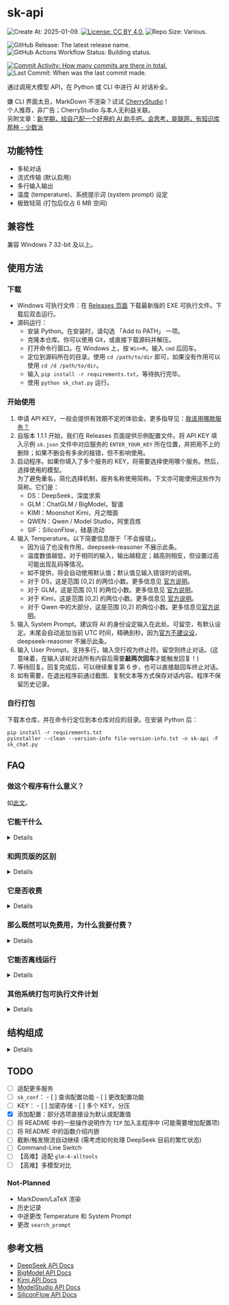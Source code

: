 # sk-api

![Create At: 2025-01-09.](https://img.shields.io/github/created-at/PumpkinJui/sk-api?style=for-the-badge&logo=github&logoColor=white&color=477DB2)
[![License: CC BY 4.0.](https://img.shields.io/github/license/PumpkinJui/sk-api?style=for-the-badge&color=477DB2)](LICENSE)
![Repo Size: Various.](https://img.shields.io/github/repo-size/PumpkinJui/sk-api?style=for-the-badge&logo=python&logoColor=white&color=477DB2)

![GitHub Release: The latest release name.](https://img.shields.io/github/v/release/PumpkinJui/sk-api?display_name=tag&style=for-the-badge&color=limegreen)
![GitHub Actions Workflow Status: Building status.](https://img.shields.io/github/actions/workflow/status/PumpkinJui/sk-api/build.yml?style=for-the-badge)

[![Commit Activity: How many commits are there in total.](https://img.shields.io/github/commit-activity/t/PumpkinJui/sk-api?style=for-the-badge&color=yellow)](https://github.com/PumpkinJui/sk-api/commits/main/)
![Last Commit: When was the last commit made.](https://img.shields.io/github/last-commit/PumpkinJui/sk-api?display_timestamp=author&style=for-the-badge&color=yellow)

通过调用大模型 API，在 Python 或 CLI 中进行 AI 对话补全。

嫌 CLI 界面太丑，MarkDown 不渲染？试试 [CherryStudio](https://cherry-ai.com/)！  
个人推荐，非广告；CherryStudio 与本人无利益关联。  
另附文章：[新学期，给自己配一个好用的 AI 助手吧。会思考，能联网，有知识库那种 - 少数派](https://sspai.com/post/96868)

## 功能特性

- 多轮对话
- 流式传输 (默认启用)
- 多行输入输出
- 温度 (temperature)、系统提示词 (system prompt) 设定
- 极致轻简 (打包后仅占 6 MB 空间)

## 兼容性

兼容 Windows 7 32-bit 及以上。

## 使用方法

### 下载

- Windows 可执行文件：在 [Releases 页面](https://github.com/PumpkinJui/sk-api/releases/) 下载最新版的 EXE 可执行文件。下载后双击运行。
- 源码运行：
  - 安装 Python。在安装时，请勾选 「Add to PATH」 一项。
  - 克隆本仓库。你可以使用 Git，或直接下载源码并解压。
  - 打开命令行窗口。在 Windows 上，按 `Win+R`，输入 `cmd` 后回车。
  - 定位到源码所在的目录。使用 `cd /path/to/dir` 即可，如果没有作用可以使用 `cd /d /path/to/dir`。
  - 输入 `pip install -r requirements.txt`，等待执行完毕。
  - 使用 `python sk_chat.py` 运行。

### 开始使用

1. 申请 API KEY。一般会提供有效期不定的体验金。更多指导见：[我该用哪款服务？](which_to_use.md)
2. 自版本 1.1.1 开始，我们在 Releases 页面提供示例配置文件。将 API KEY 填入示例 `sk.json` 文件中对应服务的 `ENTER_YOUR_KEY` 所在位置，并把用不上的删除；如果不删会有多余的报错，但不影响使用。
3. 启动程序。如果你填入了多个服务的 KEY，将需要选择使用哪个服务。然后，选择使用的模型。  
   为了避免重名，简化选择机制，服务名称使用简称。下文亦可能使用这些作为简称。它们是：
   - DS：DeepSeek，深度求索
   - GLM：ChatGLM / BigModel，智谱
   - KIMI：Moonshot Kimi，月之暗面
   - QWEN：Qwen / Model Studio，阿里百炼
   - SIF：SiliconFlow，硅基流动
4. 输入 Temperature。以下简要信息限于「不会报错」。  
   - 因为设了也没有作用，deepseek-reasoner 不展示此条。
   - 温度数值越低，对于相同的输入，输出越稳定；越高则相反，但设置过高可能出现乱码等情况。
   - 如不提供，将会自动使用默认值；默认值见输入错误时的说明。
   - 对于 DS，这是范围 [0,2] 的两位小数。更多信息见 [官方说明](https://api-docs.deepseek.com/zh-cn/quick_start/parameter_settings)。
   - 对于 GLM，这是范围 [0,1] 的两位小数。更多信息见 [官方说明](https://bigmodel.cn/dev/api/parameter-description)。
   - 对于 Kimi，这是范围 [0,2] 的两位小数。更多信息见 [官方说明](https://platform.moonshot.cn/docs/api/chat#%E5%AD%97%E6%AE%B5%E8%AF%B4%E6%98%8E)。
   - 对于 Qwen 中的大部分，这是范围 [0,2) 的两位小数。更多信息见[官方说明](https://help.aliyun.com/zh/model-studio/developer-reference/use-qwen-by-calling-api)。
5. 输入 System Prompt。建议将 AI 的身份设定输入在此处。可留空，有默认设定。末尾会自动追加当前 UTC 时间，精确到秒。因为[官方不建议设](https://github.com/deepseek-ai/DeepSeek-R1)，deepseek-reasoner 不展示此条。
6. 输入 User Prompt。支持多行，输入空行视为终止符。留空则终止对话。(这意味着，在输入该轮对话所有内容后需要**敲两次回车**才能触发回复！)
7. 等待回复。回复完成后，可以继续重复第 6 步，也可以直接敲回车终止对话。
8. 如有需要，在退出程序前通过截图、复制文本等方式保存对话内容。程序不保留历史记录。

### 自行打包

下载本仓库，并在命令行定位到本仓库对应的目录。在安装 Python 后：

```shell
pip install -r requirements.txt
pyinstaller --clean --version-info file-version-info.txt -n sk-api -F sk_chat.py
```

## FAQ

### 做这个程序有什么意义？

如[此文](rationale.md)。

### 它能干什么

<details>

用专业一点的说法，就是上面那句：「通过调用大模型 API，在 Python 或 CLI 中进行 AI 对话补全。」

用更容易理解的说法，就是这样的：(以下内容由本程序辅助生成)

> 简单来说，这个程序就像是一个桥梁，让你可以轻松地与一个聪明的 AI 助手对话，而不需要了解复杂的技术细节。
>
> API (应用程序编程接口) 就像是一个「服务员」或「中间人」，它帮助不同的软件或应用程序之间进行沟通和协作。想象一下，你去一家会员制餐厅吃饭。你不需要知道厨房里是如何做菜的，你只需要出示会员卡，告诉服务员你想要什么，服务员会把你的需求传达给厨房，然后把做好的菜端给你。
>
> API 就像这个服务员，它让不同的软件系统之间能够互相「点菜」和「上菜」，而不需要知道对方内部的具体实现细节。
>
> 而 API 密钥则像是那张会员卡，可以用来证明你的身份，如果没有它你就点不了菜，用不了更优惠的价格。
>
> 为了进行对话，你可以在命令行界面 (CLI) 运行已经打包好的程序，或者通过 Python 直接运行本程序的源码。

</details>

### 和网页版的区别

<details>

**各有优劣。**

网页版不能设温度，也不能设系统提示词；但是网页版有更多其他功能，能直接输入连续的空行，而且是免费的。API 虽然几乎相当于没收钱，毕竟还是收了的 (glm-4-flash 除外)。

API 更为灵活，因此可以在网页对话之外的众多场景中使用。

</details>

### 它是否收费

<details>

本程序采用 [MIT](LICENSE) 授权，完全免费。

各家 AI 对于网页对话来说*是免费的*；对于 API 请求*则不是*。

具体定价见官方文档。

- [DeepSeek](https://api-docs.deepseek.com/zh-cn/quick_start/pricing)
- [GLM](https://open.bigmodel.cn/pricing)
- [Kimi](https://platform.moonshot.cn/docs/pricing/chat)
- [Qwen](https://help.aliyun.com/zh/model-studio/getting-started/models)

</details>

### 那么既然可以免费用，为什么我要付费？

<details>

如果真的不喜欢付费，**你也可以直接使用免费的网页对话**。我喜欢用 API 的理由是它灵活开放，而且不用验证码。

API 提供的是一个更广阔的世界。例如，你还可以把它挂到[沉浸式翻译](https://immersivetranslate.com/)上面，获得更高质量的网页翻译。

还有许多像这样能接入 AI 的软件，[Awesome DeepSeek Integration](https://github.com/deepseek-ai/awesome-deepseek-integration) 中提供了一部分示例。这就是说，通过使用 API，你还可以使用不仅限于本程序的其他许多程序。

通过 API，也不必限于在浏览器和 APP 里用 AI 了，本程序实现的就是这个。

另外，也不是必须只用 API 不用网页版，这两者并不排斥。

</details>

### 它能否离线运行

<details>

**不能**。因为本程序是用 API 进行远程服务器请求，而不是本地大模型进行生成，所以必须联网。

如果有离线需求，请考虑本地大模型。教程请在[少数派 sspai](https://sspai.com/)等网站进行搜索。

</details>

### 其他系统打包可执行文件计划

<details>

~~**暂时没有计划**。Pyinstaller 决定了我只能有什么系统打包什么系统，而我只用 Windows 和 Termux；而 Termux 的 Python 版本 (或者兼容机制) 把我背刺了，装不上 Pyinstaller，就干脆打包不了了。我自己用的都是源码执行。~~

已使用 GitHub Actions 实现。如果您需要在其他系统上运行此程序，请提交 issues。

但出于未知原因，Termux 仍暂不支持（显示为 `error: required file not found`）；请使用源码执行。

</details>

## 结构组成

<details>

### sk.json

注：新版的 `sk.json` 配置文件有较大概率和旧版不兼容。建议在更新后根据最新模板重新配置 `sk.json`，并同时查看新功能！

<details>

配置文件，使用 JSON 语言。支持的配置项如下：

- `stream`：`bool`。设定为 `true` 时，进行流式输出，`false` 反之。  
  选填项，默认为 `true`。
- `tool_use`：`bool`。设定为 `true` 时，使用 tools 进行调用，这可以启用网络搜索等功能；`false` 禁用。  
  选填项，默认为 `true`。
- `autotime`：`bool`。设定为 `true` 时，自动在系统提示词中追加当前 UTC 时间，格式为 `%Y-%m-%d %H:%M:%S`；`false` 禁用。  
  开启后，可能触发意想不到的回复 (特别是 `deepseek-reasoner` 模型)。  
  选填项，默认为 `true`。
- `prompt_control`：`dict`。配置输出控制。选填项。
  - `balance_chk`：`bool`。设定为 `true` 时，查询账户余额后再进行对话；`false` 直接进行对话，不查询余额。  
  选填项，默认为 `true`。
  - `long_prompt`：`bool`。设定为 `true` 时，需要两个空行 (三次回车) 才能触发下一步；`false` 仅需一个空行 (两次回车)。  
    适用于粘贴大段中间有空行的内容。影响系统提示词和用户提示词。  
    选填项，默认为 `false`。
  - `show_temp`：`bool`。设定为 `true` 时提示设置温度，`false` 不提示。此项不影响 `reasoner`。  
    选填项，默认为 `true`。
  - `show_system`：`bool`。设定为 `true` 时提示设置系统提示词，`false` 不提示。  
    选填项，默认为 `true`。
  - `hidden_models`：`list`。将模型全称区分大小写地填入其中，填写的模型将不会在询问时展示；该列表对全部服务适用。模型名称请以选择成功时的提示结果为准，不要以选择列表或重映射信息为准。  
    注：此处的模型名称填写规则对下文亦适用。  
    选填项，默认为 `[]`。
  - `free_only`：`bool`。设定为 `true` 时，若该服务有免费模型，则仅展示免费模型，没有时自动展示全部模型；`false` 全部展示。  
    选填项，默认为 `false`。
- `service`：`dict`。具体配置各大模型的信息。必填项。
  - `DS`：`dict`。配置 DeepSeek 的信息。选填项。
    - `KEY`：`str`。API KEY。必填项。
    - `model`：`str`。选择使用的模型。  
      选填项，默认为 `prompt`。可选项包括：
      - prompt
      - deepseek-chat
      - deepseek-reasoner
  - `GLM`：`dict`。配置 ChatGLM 的信息。选填项。
    - `KEY`：`str`。API KEY。必填项。
    - `model`：`str`。选择使用的模型。  
      选填项，默认为 `prompt`。可选项包括：
      - prompt
      - glm-4-plus
      - glm-4-air-0111
      - glm-4-airx
      - glm-4-flash
      - glm-4-flashx
      - glm-4-long
      - glm-zero-preview
      - codegeex-4
      - charglm-4
      - emohaa
    - `jwt`：`bool`。指定在传输时是否使用 jwt 对 KEY 进行加密 (即使用鉴权 token 进行鉴权)。  
      选填项，默认为 `True`。这不影响直接传入鉴权 token。
  - `KIMI`：`dict`。配置 Kimi 的信息。选填项。
    - `KEY`：`str`。API KEY。必填项。
    - `model`：`str`。选择使用的模型。  
      选填项，默认为 `prompt`。可选项包括：
      - prompt
      - moonshot-v1-auto
      - kimi-latest
  - `QWEN`：`dict`。配置 ModelStudio 的信息。选填项。
    - `KEY`：`str`。API KEY。必填项。
    - `model`：`str`。选择使用的模型。  
      选填项，默认为 `prompt`。可选项包括：
      - prompt
      - qwen-max
      - qwen-plus
      - qwen-turbo
      - qwen-long
      - qwen2.5-1.5b-instruct
      - qwen-math-plus
      - qwen-math-turbo
      - qwen2.5-math-1.5b-instruct
      - qwen-coder-plus
      - qwen-coder-turbo
      - qwen2.5-coder-3b-instruct
      - deepseek-v3
      - deepseek-r1
      - deepseek-r1-distill-llama-70b
      - deepseek-r1-distill-qwen-1.5b
      - qwq-32b-preview
    - `version`：`str`。选择使用的模型版本。  
      选填项，默认为 `latest`。可选项包括：
      - latest
      - stable
      - oss
  - `SIF`：`dict`。配置 SiliconFlow 的信息。选填项。
    - `KEY`：`str`。API KEY。必填项。
    - `model`：`str`。选择使用的模型。  
      选填项，默认为 `prompt`。可选项包括：
      - prompt
      - deepseek-ai/DeepSeek-R1
      - deepseek-ai/DeepSeek-V3
      - deepseek-ai/DeepSeek-R1-Distill-Qwen-7B
      - Qwen/Qwen2.5-72B-Instruct-128K
      - Qwen/Qwen2.5-7B-Instruct
      - Qwen/Qwen2.5-Coder-32B-Instruct
      - Qwen/Qwen2.5-Coder-7B-Instruct
      - Qwen/QwQ-32B-Preview
      - THUDM/glm-4-9b-chat
      - internlm/internlm2_5-20b-chat
      - internlm/internlm2_5-7b-chat
      - TeleAI/TeleChat2
    - `pro`：`bool`。设为 `true` 时如能使用 Pro 版模型则自动使用，反之不使用。Pro 版与普通版有扣费渠道、最大输出、限流等一系列差异。  
      选填项，默认为 `false`。

</details>
</details>

## TODO

- [ ] 适配更多服务
- [ ] `sk_conf`：
      - [ ] 查询配置功能
      - [ ] 更改配置功能
- [ ] KEY：
      - [ ] 加密存储
      - [ ] 多个 KEY，分压
- [x] 添加配置：部分选项直接设为默认或配置值
- [ ] 将 README 中的一些操作说明作为 `TIP` 加入主程序中 (可能需要增加配置项)
- [ ] 将 README 中的函数介绍内嵌
- [ ] 截断/触发限流自动继续 (需考虑如何处理 DeepSeek 目前的繁忙状态)
- [ ] Command-Line Switch
- [ ] 【高难】适配 `glm-4-alltools`
- [ ] 【高难】多模型对比

### Not-Planned

- MarkDown/LaTeX 渲染
- 历史记录
- 中途更改 Temperature 和 System Prompt
- 更改 `search_prompt`

## 参考文档

- [DeepSeek API Docs](https://api-docs.deepseek.com/zh-cn/)
- [BigModel API Docs](https://bigmodel.cn/dev/welcome)
- [Kimi API Docs](https://platform.moonshot.cn/docs/intro)
- [ModelStudio API Docs](https://help.aliyun.com/zh/model-studio/)
- [SiliconFlow API Docs](https://docs.siliconflow.cn/cn/userguide/introduction)
